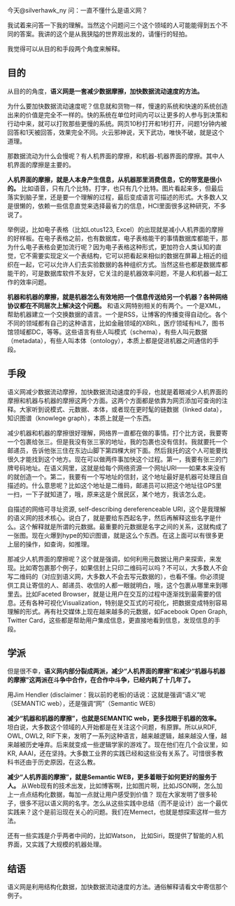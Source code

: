 今天@silverhawk_ny  问：一直不懂什么是语义网？

我试着来问答一下我的理解。当然这个问题问三个这个领域的人可能能得到五个不同的答案。我讲的这个是从我狭隘的世界观出发的，请懂行的轻拍。

我觉得可以从目的和手段两个角度来解释。

## 目的
从目的的角度，**语义网是一套减少数据摩擦，加快数据流动速度的方法。**

为什么要加快数据流动速度呢？信息就和货物一样，慢速的系统和快速的系统创造出来的价值是完全不一样的。快的系统在单位时间内可以让更多的人参与到决策和行动中来，就可以打败那些更慢的系统。网页10秒打开和1秒打开，问题1分钟内被回答和1天被回答，效果完全不同。火云邪神说，天下武功，唯快不破，就是这个道理。

那数据流动为什么会慢呢？有人机界面的摩擦，和机器-机器界面的摩擦。其中人机界面的摩擦是主要的。

**人机界面的摩擦，就是人本身产生信息，从机器那里消费信息，它的带宽是很小的。** 比如语音，只有几个比特。打字，也只有几个比特。图片看起来多，但最后落实到脑子里，还是要一个理解的过程，最后变成语言可描述的形式。大多数人又是很懒的，依赖一些信息直觉来选择最省力的信息，HCI里面很多这种研究，不多说了。

举例说，比如电子表格（比如Lotus123, Excel）的出现就是减小人机界面的摩擦的好样板。在电子表格之前，也有数据库，电子表格能干的事情数据库都能干，那为什么电子表格会更加流行呢？因为电子表格这种形式，更加符合人类认知的直觉，它不需要实现定义一个表结构，它可以把看起来相似的数据在屏幕上相近的组织在一起，它可以允许人们去实验数据的各种组织方式。当然这些也都是数据库都能干的，可是数据库软件不友好，它关注的是机器效率问题，不是人和机器一起工作的效率问题。

**机器和机器的摩擦，就是机器怎么有效地把一个信息传送给另一个机器？各种网络协议都在不同层次上解决这个问题。** 和语义网特别相关的有两个。一个是XML，帮助机器建立一个交换数据的语言。一个是RSS，让博客的传播变得自动化。各个不同的领域都有自己的这种语言，比如金融领域的XBRL，医疗领域有HL7，图书馆领域都DC，等等。这些语言有些人叫模式（schema），有些人叫元数据（metadata），有些人叫本体（ontology），本质上都是促进机器之间通信的手段。

## 手段
语义网减少数据流动摩擦，加快数据流动速度的手段，也就是着眼减少人机界面的摩擦和机器与机器的摩擦这两个方面。这两个方面都是依靠为网页添加可查询的注释。大家听到说模式、元数据、本体，或者现在更时髦的链数据（linked data），知识图谱（knowlege graph），本质上就是一个东西。

减少机器和机器的摩擦很好理解，网络界一直都在做的事情。打个比方说，我要寄一个包裹给张三。但是我没有张三家的地址，我的包裹也没有信封。我就要托一个邮递员，告诉他张三住在东边山脚下第四棵大树下面。然后我托的这个人可能要找很久才能找到这个地方。现在可以做两件事加快这个过程。第一，我要有张三的门牌号码地址。在语义网里，这就是给每个网络资源一个网址URI——如果本来没有的就创造一个。第二，我要有一个写地址的信封，这个地址最好是机器可处理且自描述的。什么意思呢？比如这个地址是二维码，邮递员可以把这个地址往GPS里一扫，一下子就知道了，哦，原来这是个居民区，某个地方，我该怎么走。

自描述的网络可寻址资源, self-describing dereferenceable URI，这个是我理解的语义网的技术核心。说白了，就是要给东西起名字，然后再解释这些名字是什么。这个解释就是所谓的元数据。最重要的元数据是名字之间的关系，这就构成了一张图。现在火爆到hype的知识图谱，就是这么个东西。在这上面可以有很多更上层的操作，如查询，如推理。

那减少人机界面的摩擦呢？这个就是强调，如何利用元数据让用户来探索，来发现。比如寄包裹那个例子，如果信封上只印二维码可以吗？不可以，大多数人不会写二维码的（对应到语义网，大多数人不会去写元数据的），也看不懂。你必须提供工具让寄信的人、邮递员、收信的人都一眼就明白，哦，这个包裹从哪里来到哪里去。比如Faceted Browser，就是让用户在交互的过程中逐渐找到最需要的信息。还有各种可视化Visualization，特别是交互式的可视化，把数据变成特别容易理解的形式。再有社交媒体上现在越来越多的元数据，如Facebook Open Graph, Twitter Card，这些都是帮助用户集成信息，更直接地看到信息，发现信息的手段。

## 学派
但是很不幸，**语义网内部分裂成两派，减少“人机界面的摩擦”和减少“机器与机器的摩擦”这两派在斗争中合作，在合作中斗争，已经内耗了十几年了。**

用Jim Hendler (disclaimer：我以前的老板)的话说：这就是强调“语义”呢（SEMANTIC web），还是强调“网”（Semantic WEB）

**减少“机器和机器的摩擦”，也就是SEMANTIC web，更多找眼于机器的效率。** 坦白说，大多数这个领域的人开始都是在关注这个问题，有原罪。所以从RDF, OWL, OWL2, RIF下来，发明了一系列这种语言，越来越逻辑，越来越没人懂，越来越被历史唾弃。后来就变成一些逻辑学家的游戏了。现在他们在几个会议里，如KR, AAAI，还在坚持。大多数工业界的实践已经和这些没有关系了。可惜很多教科书还由于历史原因，在这么教。

**减少“人机界面的摩擦”，就是Semantic WEB，更多着眼于如何更好的服务于人。** 从Web现有的技术出发，比如博客啊，比如图片啊，比如JSON啊，怎么加上一点点结构化数据，每加一点就让用户感受到价值？ 现在大家发明了很多轮子，很多不冠以语义网的名字。怎么从这些实践中总结（而不是设计）出一个最优实践来？这个是前沿现在关心的问题。我们在Memect，也就是想探索这样一些方法。

还有一些实践是介乎两者中间的，比如Watson， 比如Siri，既提供了智能的人机界面，又实践了大规模的机器处理。

## 结语
语义网是利用结构化数据，加快数据流动速度的方法。通俗解释请看文中寄信那个例子。